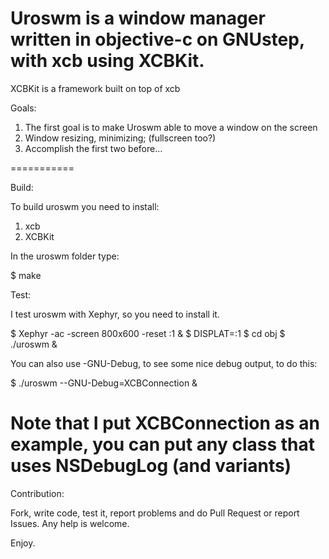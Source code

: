 Uroswm is a window manager written in objective-c on GNUstep, with xcb using XCBKit.
===========

XCBKit is a framework built on top of xcb

Goals:

1) The first goal is to make Uroswm able to move a window on the screen
2) Window resizing, minimizing; (fullscreen too?)
3) Accomplish the first two before...

===========

Build:

To build uroswm you need to install:

1) xcb
2) XCBKit

In the uroswm folder type:

$ make

Test:

I test uroswm with Xephyr, so you need to install it.

$ Xephyr -ac -screen 800x600 -reset :1 &
$ DISPLAT=:1
$ cd obj
$ ./uroswm &

You can also use -GNU-Debug, to see some nice debug output, to do this:

$ ./uroswm --GNU-Debug=XCBConnection &

Note that I put XCBConnection as an example, you can put any class that uses NSDebugLog (and variants)
=============

Contribution:

Fork, write code, test it, report problems and do Pull Request or report Issues.
Any help is welcome.

Enjoy.
